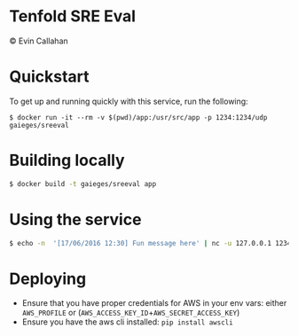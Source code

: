 # Tenfold SRE Eval

© Evin Callahan

# Quickstart

To get up and running quickly with this service, run the following:

```
$ docker run -it --rm -v $(pwd)/app:/usr/src/app -p 1234:1234/udp gaieges/sreeval
```

# Building locally

```bash
$ docker build -t gaieges/sreeval app
```

# Using the service

```bash
$ echo -n  '[17/06/2016 12:30] Fun message here' | nc -u 127.0.0.1 1234
```


# Deploying

- Ensure that you have proper credentials for AWS in your env vars: either `AWS_PROFILE` or (`AWS_ACCESS_KEY_ID`+`AWS_SECRET_ACCESS_KEY`)
- Ensure you have the aws cli installed: `pip install awscli`

